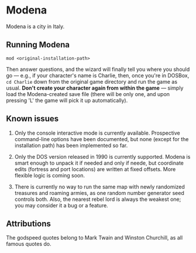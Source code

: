 # Modena

Modena is a city in Italy.

## Running Modena

`mod <original-installation-path>`

Then answer questions, and the wizard will finally tell you where you should go — e.g., if your character's name is
Charlie, then, once you're in DOSBox, `cd Charlie` down from the original game directory and run the game as usual.
**Don't create your character again from within the game** — simply load the Modena-created save file (there will be
only one, and upon pressing 'L' the game will pick it up automatically).

## Known issues

1. Only the console interactive mode is currently available. Prospective command-line options have been documented,
but none (except for the installation path) has been implemented so far.

2. Only the DOS version released in 1990 is currently supported. Modena is smart enough to unpack it if needed and only if
neede, but coordinate edits (fortress and port locations) are written at fixed offsets. More flexible logic is coming soon.

3. There is currently no way to run the same map with newly randomized treasures and roaming armies, as one random number
generator seed controls both. Also, the nearest rebel lord is always the weakest one; you may consider it a bug or a feature.

## Attributions

The godspeed quotes belong to Mark Twain and Winston Churchill, as all famous quotes do.
